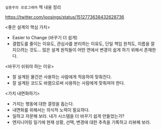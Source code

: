 `실용주의 프로그래머` 책 내용 정리

https://twitter.com/joosings/status/1512773638432628736  

<좋은 설계의 핵심 가치> 

* Easier to Change (바꾸기 더 쉽게)
* 결합도를 줄이는 이유도, 관심사를 분리하는 이유도, 단일 책임 원칙도, 이름을 잘 지으려는 것도... 많은 설계 원칙들이 어떤 면에서 변경이 쉽게 하기 위해서 존재한다.

<바꾸기 쉬워야 하는 이유> 

* 잘 설계된 물건은 사용하는 사람에게 적응하여 맞춰진다. 
* 잘 설계된 코드도 바뀜으로써 사용하는 사람에게 맞춰져야 한다.

<가치 내면화하기> 

* 가치는 행동에 대한 결정을 돕는다.
* 내면화를 위해서는 의식적 노력이 필요하다.
* 일하고 자문해 보라. 내가 시스템을 더 바꾸기 쉽게 만들었는가? 
* 엔지니어링 일기에 현재 상황, 선택, 변경에 대한 추측을 기록하고 리뷰해 보라.